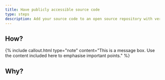 ```yaml
---
title: Have publicly accessible source code
type: steps
description: Add your source code to an open source repository with version control.
---
```



## How?

{% include callout.html type="note" content="This is a message box. Use the content included here to emphasise important points." %}

## Why?


